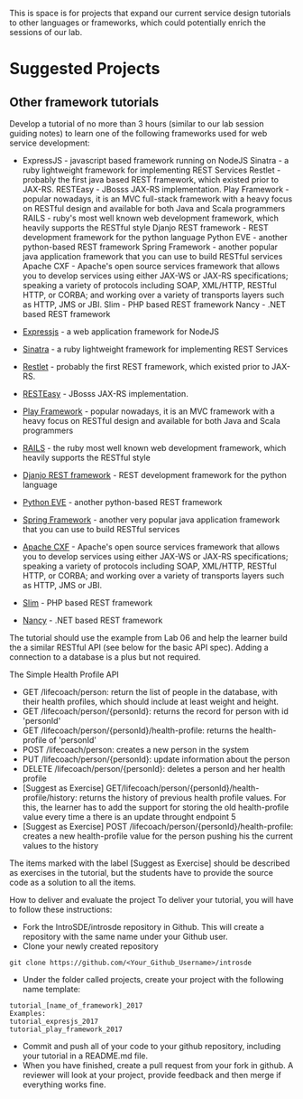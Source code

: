 This is space is for projects that expand our current service design tutorials to other languages or frameworks, which could potentially enrich the sessions of our lab. 

# Suggested Projects

## Other framework tutorials
Develop a tutorial of no more than 3 hours (similar to our lab session guiding notes) to learn one of the following frameworks used for web service development: 
* ExpressJS - javascript based framework running on NodeJS
Sinatra - a ruby lightweight framework for implementing REST Services
Restlet - probably the first java based REST framework, which existed prior to JAX-RS.
RESTEasy - JBosss JAX-RS implementation.
Play Framework - popular nowadays, it is an MVC full-stack framework with a heavy focus on RESTful design and available for both Java and Scala programmers
RAILS - ruby's most well known web development framework, which heavily supports the RESTful style
Djanjo REST framework - REST development framework for the python language
Python EVE - another python-based REST framework
Spring Framework - another popular java application framework that you can use to build RESTful services
Apache CXF - Apache's open source services framework that allows you to develop services using either JAX-WS or JAX-RS specifications; speaking a variety of protocols including SOAP, XML/HTTP, RESTful HTTP, or CORBA; and working over a variety of transports layers such as HTTP, JMS or JBI.
Slim - PHP based REST framework
Nancy - .NET based REST framework

* [Expressjs][20] - a web application framework for NodeJS
* [Sinatra][16] - a ruby lightweight framework for implementing REST Services
* [Restlet][7] - probably the first REST framework, which existed prior to JAX-RS.
* [RESTEasy][6] - JBosss JAX-RS implementation.
* [Play Framework][8] - popular nowadays, it is an MVC framework with a heavy focus on RESTful design and available for both Java and Scala programmers
* [RAILS][15] - the ruby most well known web development framework, which heavily supports the RESTful style
* [Djanjo REST framework][17] - REST development framework for the python language
* [Python EVE][18] - another python-based REST framework  
* [Spring Framework][9]  - another very popular java application framework that you can use to build RESTful services 
* [Apache CXF][4] - Apache's open source services framework that allows you to develop services using either JAX-WS or JAX-RS specifications; speaking a variety of protocols including SOAP, XML/HTTP, RESTful HTTP, or CORBA; and working over a variety of transports layers such as HTTP, JMS or JBI.
* [Slim][21] - PHP based REST framework
* [Nancy][22] - .NET based REST framework


[1]: https://drive.google.com/open?id=0B7ShzcEnCJFNWENNN1RpYU9xeUk&authuser=0
[2]: https://drive.google.com/open?id=0B7ShzcEnCJFNQ2FfR21FUUk1Y1E&authuser=0
[3]: https://github.com/cdparra/introsde/tree/master/lab05/Examples
[4]: http://cxf.apache.org/
[5]: https://jersey.java.net/
[6]: http://www.jboss.org/resteasy
[7]: http://restlet.org/
[8]: http://www.playframework.com/ 
[9]: http://docs.spring.io/spring/docs/3.0.0.M3/reference/html/ch18s02.html
[10]: http://jcp.org/en/jsr/detail?id=311 
[11]: http://www.getpostman.com
[12]: https://chrome.google.com/webstore/detail/fhjcajmcbmldlhcimfajhfbgofnpcjmb
[13]: http://code.google.com/p/rest-client/
[14]: http://code.google.com/p/cocoa-rest-client/
[15]: http://rubyonrails.org/
[16]: http://www.sinatrarb.com/
[17]: http://www.django-rest-framework.org/
[18]: http://python-eve.org/
[19]: http://docs.helloworld66.apiary.io/
[20]: http://expressjs.com/
[21]: http://www.slimframework.com/
[22]: http://nancyfx.org/

The tutorial should use the example from Lab 06 and help the learner build the a similar RESTful API (see below for the basic API spec).  Adding a connection to a database is a plus but not required.  

The Simple Health Profile API
* GET /lifecoach/person: return the list of people in the database, with their health profiles, which should include at least weight and height. 
* GET /lifecoach/person/{personId}: returns the record for person with id 'personId'
* GET /lifecoach/person/{personId}/health-profile: returns the health-profile of 'personId'  
* POST /lifecoach/person: creates a new person in the system
* PUT /lifecoach/person/{personId}: update information about the person
* DELETE /lifecoach/person/{personId}: deletes a person and her health profile
* [Suggest as Exercise] GET/lifecoach/person/{personId}/health-profile/history: returns the history of previous health profile values. For this, the learner has to add the support for storing the old health-profile value every time a there is an update throught endpoint 5
* [Suggest as Exercise] POST /lifecoach/person/{personId}/health-profile: creates a new health-profile value for the person pushing his the current values to the history

The items marked with the label [Suggest as Exercise] should be described as exercises in the tutorial, but the students have to provide the source code as a solution to all the items. 

How to deliver and evaluate the project
To deliver your tutorial, you will have to follow these instructions: 
* Fork the IntroSDE/introsde repository in Github. This will create a repository with the same name under your Github user. 
* Clone your newly created repository
```
git clone https://github.com/<Your_Github_Username>/introsde
```
* Under the folder called projects, create your project with the following name template:
```
tutorial_[name_of_framework]_2017
Examples: 
tutorial_expresjs_2017
tutorial_play_framework_2017 
```
* Commit and push all of your code to your github repository, including your tutorial in a README.md file. 
* When you have finished, create a pull request from your fork in github. A reviewer will look at your project, provide feedback and then merge if everything works fine. 
